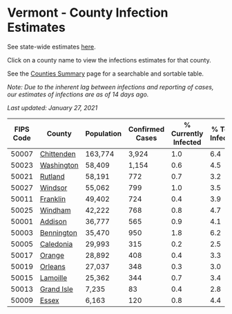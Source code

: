 # Vermont - County Infection Estimates

See state-wide estimates [here](/infections/us-vt).

Click on a county name to view the infections estimates for that county.

See the [Counties Summary](/infections/summary-counties) page for a searchable and sortable table.

*Note: Due to the inherent lag between infections and reporting of cases, our estimates of infections are as of 14 days ago.*

*Last updated: January 27, 2021*

|   FIPS Code |                   County |   Population |   Confirmed Cases |   % Currently Infected |   % Total Infected |
|-------------|--------------------------|--------------|-------------------|------------------------|--------------------|
|       50007 | [Chittenden](chittenden) |      163,774 |             3,924 |                    1.0 |                6.4 |
|       50023 | [Washington](washington) |       58,409 |             1,154 |                    0.6 |                4.5 |
|       50021 |       [Rutland](rutland) |       58,191 |               772 |                    0.7 |                3.2 |
|       50027 |       [Windsor](windsor) |       55,062 |               799 |                    1.0 |                3.5 |
|       50011 |     [Franklin](franklin) |       49,402 |               724 |                    0.4 |                3.9 |
|       50025 |       [Windham](windham) |       42,222 |               768 |                    0.8 |                4.7 |
|       50001 |       [Addison](addison) |       36,777 |               565 |                    0.9 |                4.1 |
|       50003 | [Bennington](bennington) |       35,470 |               950 |                    1.8 |                6.2 |
|       50005 |   [Caledonia](caledonia) |       29,993 |               315 |                    0.2 |                2.5 |
|       50017 |         [Orange](orange) |       28,892 |               408 |                    0.4 |                3.3 |
|       50019 |       [Orleans](orleans) |       27,037 |               348 |                    0.3 |                3.0 |
|       50015 |     [Lamoille](lamoille) |       25,362 |               344 |                    0.7 |                3.4 |
|       50013 | [Grand Isle](grand-isle) |        7,235 |                83 |                    0.4 |                2.8 |
|       50009 |           [Essex](essex) |        6,163 |               120 |                    0.8 |                4.4 |